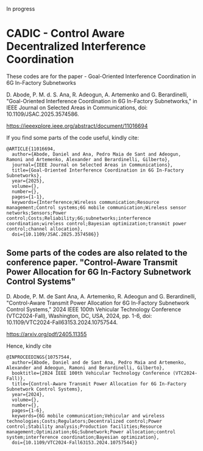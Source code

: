 In progress
# CADIC - Control Aware Decentralized Interference Coordination
These codes are for the paper - Goal-Oriented Interference Coordination in 6G In-Factory Subnetworks

D. Abode, P. M. d. S. Ana, R. Adeogun, A. Artemenko and G. Berardinelli, "Goal-Oriented Interference Coordination in 6G In-Factory Subnetworks," in IEEE Journal on Selected Areas in Communications, doi: 10.1109/JSAC.2025.3574586. 

https://ieeexplore.ieee.org/abstract/document/11016694

If you find some parts of the code useful, kindly cite:
```
@ARTICLE{11016694,
  author={Abode, Daniel and Ana, Pedro Maia de Sant and Adeogun, Ramoni and Artemenko, Alexander and Berardinelli, Gilberto},
  journal={IEEE Journal on Selected Areas in Communications}, 
  title={Goal-Oriented Interference Coordination in 6G In-Factory Subnetworks}, 
  year={2025},
  volume={},
  number={},
  pages={1-1},
  keywords={Interference;Wireless communication;Resource management;Control systems;6G mobile communication;Wireless sensor networks;Sensors;Power control;Costs;Reliability;6G;subnetworks;interference coordination;wireless control;Bayesian optimization;transmit power control;channel allocation},
  doi={10.1109/JSAC.2025.3574586}}
```

## Some parts of the codes are also related to the conference paper. "Control-Aware Transmit Power Allocation for 6G In-Factory Subnetwork Control Systems"

D. Abode, P. M. de Sant Ana, A. Artemenko, R. Adeogun and G. Berardinelli, "Control-Aware Transmit Power Allocation for 6G In-Factory Subnetwork Control Systems," 2024 IEEE 100th Vehicular Technology Conference (VTC2024-Fall), Washington, DC, USA, 2024, pp. 1-6, doi: 10.1109/VTC2024-Fall63153.2024.10757544.

https://arxiv.org/pdf/2405.11355

Hence, kindly cite
```
@INPROCEEDINGS{10757544,
  author={Abode, Daniel and de Sant Ana, Pedro Maia and Artemenko, Alexander and Adeogun, Ramoni and Berardinelli, Gilberto},
  booktitle={2024 IEEE 100th Vehicular Technology Conference (VTC2024-Fall)}, 
  title={Control-Aware Transmit Power Allocation for 6G In-Factory Subnetwork Control Systems}, 
  year={2024},
  volume={},
  number={},
  pages={1-6},
  keywords={6G mobile communication;Vehicular and wireless technologies;Costs;Regulators;Decentralized control;Power control;Stability analysis;Production facilities;Resource management;Optimization;6G;Subnetwork;Power allocation;control system;interference coordination;Bayesian optimization},
  doi={10.1109/VTC2024-Fall63153.2024.10757544}}
```
